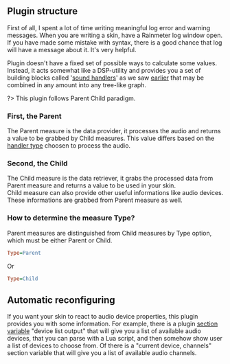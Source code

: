 ## Plugin structure

First of all, I spent a lot of time writing meaningful log error and warning messages. When you are writing a skin, have a Rainmeter log window open. If you have made some mistake with syntax, there is a good chance that log will have a message about it. It's very helpful.

Plugin doesn't have a fixed set of possible ways to calculate some values. Instead, it acts somewhat like a DSP-utility and provides you a set of building blocks called '[sound handlers](/docs/handler-types/handler-types.md)' as we saw [earlier](/docs/skin-setup.md) that may be combined in any amount into any tree-like graph.

?> This plugin follows Parent Child paradigm.

### First, the Parent

The Parent measure is the data provider, it processes the audio and returns a value to be grabbed by Child measures. This value differs based on the [handler type]() choosen to process the audio.<br/>

### Second, the Child

The Child measure is the data retriever, it grabs the processed data from Parent measure and returns a value to be used in your skin.<br/>
Child measure can also provide other useful informations like audio devices. These informations are grabbed from Parent measure as well.

### How to determine the measure Type?

Parent measures are distinguished from Child measures by Type option, which must be either Parent or Child.

```ini
Type=Parent
```

Or

```ini
Type=Child
```

## Automatic reconfiguring

If you want your skin to react to audio device properties, this plugin provides you with some information.
For example, there is a plugin [section variable]() "device list output" that will give you a list of available audio devices, that you can parse with a Lua script, and then somehow show user a list of devices to choose from. Of there is a "current device, channels" section variable that will give you a list of available audio channels.

